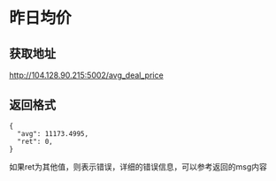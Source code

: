 # 昨日均价
## 获取地址
http://104.128.90.215:5002/avg_deal_price   
   

## 返回格式
```
{
  "avg": 11173.4995, 
  "ret": 0, 
}
```
如果ret为其他值，则表示错误，详细的错误信息，可以参考返回的msg内容
